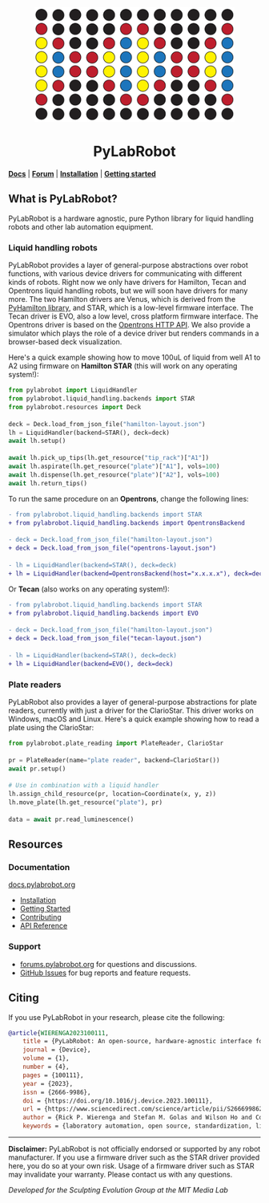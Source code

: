 <div style="text-align: center" align="center">
<img width="400" src=".github/img/logo.png" />
<h1>PyLabRobot</h1>
</div>

[**Docs**](https://docs.pylabrobot.org) | [**Forum**](https://forums.pylabrobot.org) | [**Installation**](https://docs.pylabrobot.org/installation.html) | [**Getting started**](https://docs.pylabrobot.org/basic.html)

## What is PyLabRobot?

PyLabRobot is a hardware agnostic, pure Python library for liquid handling robots and other lab automation equipment.

### Liquid handling robots

PyLabRobot provides a layer of general-purpose abstractions over robot functions, with various device drivers for communicating with different kinds of robots. Right now we only have drivers for Hamilton, Tecan and Opentrons liquid handling robots, but we will soon have drivers for many more. The two Hamilton drivers are Venus, which is derived from the [PyHamilton library](https://github.com/dgretton/pyhamilton), and STAR, which is a low-level firmware interface. The Tecan driver is EVO, also a low level, cross platform firmware interface. The Opentrons driver is based on the [Opentrons HTTP API](https://github.com/rickwierenga/opentrons-python-api). We also provide a simulator which plays the role of a device driver but renders commands in a browser-based deck visualization.

Here's a quick example showing how to move 100uL of liquid from well A1 to A2 using firmware on **Hamilton STAR** (this will work on any operating system!):

```python
from pylabrobot import LiquidHandler
from pylabrobot.liquid_handling.backends import STAR
from pylabrobot.resources import Deck

deck = Deck.load_from_json_file("hamilton-layout.json")
lh = LiquidHandler(backend=STAR(), deck=deck)
await lh.setup()

await lh.pick_up_tips(lh.get_resource("tip_rack")["A1"])
await lh.aspirate(lh.get_resource("plate")["A1"], vols=100)
await lh.dispense(lh.get_resource("plate")["A2"], vols=100)
await lh.return_tips()
```

To run the same procedure on an **Opentrons**, change the following lines:

```diff
- from pylabrobot.liquid_handling.backends import STAR
+ from pylabrobot.liquid_handling.backends import OpentronsBackend

- deck = Deck.load_from_json_file("hamilton-layout.json")
+ deck = Deck.load_from_json_file("opentrons-layout.json")

- lh = LiquidHandler(backend=STAR(), deck=deck)
+ lh = LiquidHandler(backend=OpentronsBackend(host="x.x.x.x"), deck=deck)
```

Or **Tecan** (also works on any operating system!):

```diff
- from pylabrobot.liquid_handling.backends import STAR
+ from pylabrobot.liquid_handling.backends import EVO

- deck = Deck.load_from_json_file("hamilton-layout.json")
+ deck = Deck.load_from_json_file("tecan-layout.json")

- lh = LiquidHandler(backend=STAR(), deck=deck)
+ lh = LiquidHandler(backend=EVO(), deck=deck)
```

### Plate readers

PyLabRobot also provides a layer of general-purpose abstractions for plate readers, currently with just a driver for the ClarioStar. This driver works on Windows, macOS and Linux. Here's a quick example showing how to read a plate using the ClarioStar:

```python
from pylabrobot.plate_reading import PlateReader, ClarioStar

pr = PlateReader(name="plate reader", backend=ClarioStar())
await pr.setup()

# Use in combination with a liquid handler
lh.assign_child_resource(pr, location=Coordinate(x, y, z))
lh.move_plate(lh.get_resource("plate"), pr)

data = await pr.read_luminescence()
```

## Resources

### Documentation

[docs.pylabrobot.org](https://docs.pylabrobot.org)

- [Installation](https://docs.pylabrobot.org/installation.html)
- [Getting Started](https://docs.pylabrobot.org/basic.html)
- [Contributing](CONTRIBUTING.md)
- [API Reference](https://docs.pylabrobot.org/pylabrobot.html)

### Support

- [forums.pylabrobot.org](https://forums.pylabrobot.org) for questions and discussions.
- [GitHub Issues](https://github.com/pylabrobot/pylabrobot/issues) for bug reports and feature requests.

## Citing

If you use PyLabRobot in your research, please cite the following:

```bibtex
@article{WIERENGA2023100111,
	title = {PyLabRobot: An open-source, hardware-agnostic interface for liquid-handling robots and accessories},
	journal = {Device},
	volume = {1},
	number = {4},
	pages = {100111},
	year = {2023},
	issn = {2666-9986},
	doi = {https://doi.org/10.1016/j.device.2023.100111},
	url = {https://www.sciencedirect.com/science/article/pii/S2666998623001709},
	author = {Rick P. Wierenga and Stefan M. Golas and Wilson Ho and Connor W. Coley and Kevin M. Esvelt},
	keywords = {laboratory automation, open source, standardization, liquid-handling robots},
```

---

**Disclaimer:** PyLabRobot is not officially endorsed or supported by any robot manufacturer. If you use a firmware driver such as the STAR driver provided here, you do so at your own risk. Usage of a firmware driver such as STAR may invalidate your warranty. Please contact us with any questions.

_Developed for the Sculpting Evolution Group at the MIT Media Lab_

